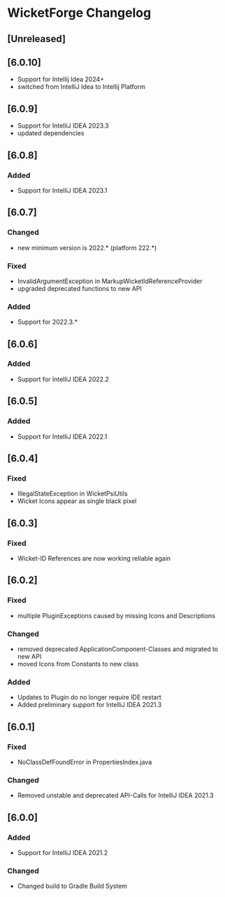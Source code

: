 <!-- Keep a Changelog guide -> https://keepachangelog.com -->

# WicketForge Changelog

## [Unreleased]

## [6.0.10]
- Support for Intellij Idea 2024+
- switched from IntelliJ Idea to Intellij Platform

## [6.0.9]
- Support for IntelliJ IDEA 2023.3
- updated dependencies

## [6.0.8]
### Added
- Support for IntelliJ IDEA 2023.1

## [6.0.7]
### Changed
-  new minimum version is 2022.* (platform 222.*)
### Fixed
- InvalidArgumentException in MarkupWicketIdReferenceProvider
- upgraded deprecated functions to new API
### Added
- Support for 2022.3.*

## [6.0.6]
### Added
- Support for IntelliJ IDEA 2022.2

## [6.0.5]
### Added
- Support for IntelliJ IDEA 2022.1

## [6.0.4]
### Fixed
- IllegalStateException in WicketPsiUtils
- Wicket Icons appear as single black pixel


## [6.0.3]
### Fixed
- Wicket-ID References are now working reliable again

## [6.0.2]
### Fixed
- multiple PluginExceptions caused by missing Icons and Descriptions
### Changed
- removed deprecated ApplicationComponent-Classes and migrated to new API
- moved Icons from Constants to new class
### Added
- Updates to Plugin do no longer require IDE restart
- Added preliminary support for IntelliJ IDEA 2021.3
## [6.0.1]
### Fixed
- NoClassDefFoundError in PropertiesIndex.java

### Changed
- Removed unstable and deprecated API-Calls for IntelliJ IDEA 2021.3

## [6.0.0]
### Added
- Support for IntelliJ IDEA 2021.2

### Changed
- Changed build to Gradle Build System
